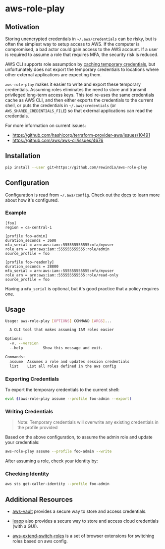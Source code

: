 # aws-role-play

## Motivation

Storing unencrypted credentials in `~/.aws/credentials` can be risky, but is often the simplest way to setup access to AWS. If the computer is compromised, a bad actor could gain access to the AWS account. If a user is required to assume a role that requires MFA, the security risk is reduced.

AWS CLI supports role assumption by [caching temporary credentials](https://docs.aws.amazon.com/cli/latest/userguide/cli-configure-role.html), but unfortunately does not export the temporary credentials to locations where other external applications are expecting them.

`aws-role-play` makes it easier to write and export these temporary credentials. Assuming roles eliminates the need to store and transmit privileged long-term access keys. This tool re-uses the same credentials cache as AWS CLI, and then either exports the credentials to the current shell, or puts the credentials in `~/.aws/credentials` (or `AWS_SHARED_CREDENTIALS_FILE`) so that external applications can read the credentials.

For more information on current issues:

- https://github.com/hashicorp/terraform-provider-aws/issues/10491
- https://github.com/aws/aws-cli/issues/4676

## Installation

```sh
pip install --user git+https://github.com/rewindio/aws-role-play
```

## Configuration

Configuration is read from `~/.aws/config`. Check out the [docs](https://docs.aws.amazon.com/cli/latest/userguide/cli-configure-files.html) to learn more about how it's configured.

### Example

```
[foo]
region = ca-central-1

[profile foo-admin]
duration_seconds = 3600
mfa_serial = arn:aws:iam::555555555555:mfa/myuser
role_arn = arn:aws:iam::555555555555:role/admin
source_profile = foo

[profile foo-readonly]
duration_seconds = 28800
mfa_serial = arn:aws:iam::555555555555:mfa/myuser
role_arn = arn:aws:iam::555555555555:role/read-only
source_profile = foo
```

Having a `mfa_serial` is optional, but it's good practice that a policy requires one.

## Usage

```sh
Usage: aws-role-play [OPTIONS] COMMAND [ARGS]...

  A CLI tool that makes assuming IAM roles easier

Options:
  -v, --version
  --help         Show this message and exit.

Commands:
  assume  Assumes a role and updates session credentials
  list    List all roles defined in the aws config
```

### Exporting Credentials

To export the temporary credentials to the current shell:

```sh
eval $(aws-role-play assume --profile foo-admin --export)
```

### Writing Credentials

> Note: Temporary credentials will overwrite any existing credentials in the profile provided

Based on the above configuration, to assume the admin role and update your credentials:

```sh
aws-role-play assume --profile foo-admin --write
```

After assuming a role, check your identity by:

### Checking Identity

```sh
aws sts get-caller-identity --profile foo-admin
```

## Additional Resources

- [aws-vault](https://github.com/99designs/aws-vault) provides a secure way to store and access credentials.

- [leapp](https://github.com/Noovolari/leapp) also provides a secure way to store and access cloud credentials (with a GUI).

- [aws-extend-switch-roles](https://github.com/tilfinltd/aws-extend-switch-roles) is a set of browser extensions for switching roles based on aws config.

